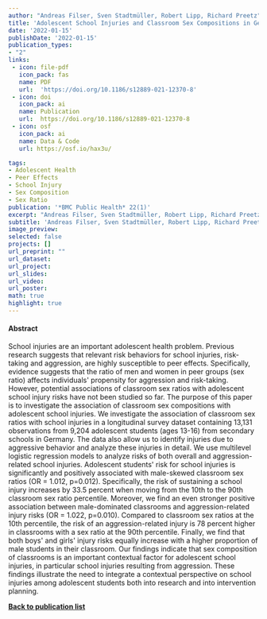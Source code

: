 ```yaml
---
author: "Andreas Filser, Sven Stadtmüller, Robert Lipp, Richard Preetz"
title: 'Adolescent School Injuries and Classroom Sex Compositions in German Secondary Schools'
date: '2022-01-15'
publishDate: '2022-01-15'
publication_types: 
- "2"
links:
 - icon: file-pdf
   icon_pack: fas
   name: PDF
   url:  'https://doi.org/10.1186/s12889-021-12370-8'
 - icon: doi
   icon_pack: ai
   name: Publication
   url:  https://doi.org/10.1186/s12889-021-12370-8
 - icon: osf
   icon_pack: ai
   name: Data & Code
   url: https://osf.io/hax3u/

tags:
- Adolescent Health
- Peer Effects
- School Injury
- Sex Composition
- Sex Ratio
publication: '*BMC Public Health* 22(1)'
excerpt: "Andreas Filser, Sven Stadtmüller, Robert Lipp, Richard Preetz<br> BMC Public Health 22(1)"
subtitle: 'Andreas Filser, Sven Stadtmüller, Robert Lipp, Richard Preetz  BMC Public Health 22(1)'
image_preview: 
selected: false
projects: []
url_preprint: ""
url_dataset: 
url_project: 
url_slides: 
url_video: 
url_poster: 
math: true
highlight: true
---
```

#### Abstract
School injuries are an important adolescent health problem. Previous research suggests that relevant risk behaviors for school injuries, risk-taking and aggression, are highly susceptible to peer effects. Specifically, evidence suggests that the ratio of men and women in peer groups (sex ratio) affects individuals' propensity for aggression and risk-taking. However, potential associations of classroom sex ratios with adolescent school injury risks have not been studied so far. The purpose of this paper is to investigate the association of classroom sex compositions with adolescent school injuries. We investigate the association of classroom sex ratios with school injuries in a longitudinal survey dataset containing 13,131 observations from 9,204 adolescent students (ages 13-16) from secondary schools in Germany. The data also allow us to identify injuries due to aggressive behavior and analyze these injuries in detail. We use multilevel logistic regression models to analyze risks of both overall and aggression-related school injuries. Adolescent students' risk for school injuries is significantly and positively associated with male-skewed classroom sex ratios (OR = 1.012, p=0.012). Specifically, the risk of sustaining a school injury increases by 33.5 percent when moving from the 10th to the 90th classroom sex ratio percentile. Moreover, we find an even stronger positive association between male-dominated classrooms and aggression-related injury risks (OR = 1.022, p=0.010). Compared to classroom sex ratios at the 10th percentile, the risk of an aggression-related injury is 78 percent higher in classrooms with a sex ratio at the 90th percentile. Finally, we find that both boys' and girls' injury risks equally increase with a higher proportion of male students in their classroom. Our findings indicate that sex composition of classrooms is an important contextual factor for adolescent school injuries, in particular school injuries resulting from aggression. These findings illustrate the need to integrate a contextual perspective on school injuries among adolescent students both into research and into intervention planning.
 
**[Back to publication list](/publication)**
